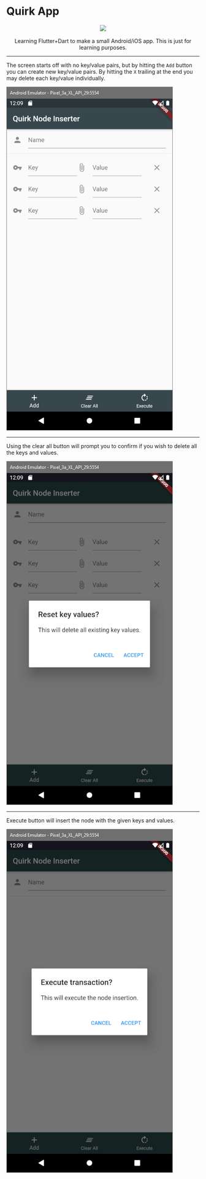 # Quirk App

<p align="center">
<a href="https://github.com/damienfamed75/quirk_app/actions"><img src="https://github.com/damienfamed75/quirk_app/workflows/CI/badge.svg" /></a>
</p>

<p align="center">Learning Flutter+Dart to make a small Android/iOS app. This is just for learning purposes.</p>

---

The screen starts off with no key/value pairs, but by hitting the `Add` button you can create new key/value pairs. By hitting the `X` trailing at the end you may delete each key/value individually.

![standard](docs/quirk_app_standard.png "Standard")

---

Using the clear all button will prompt you to confirm if you wish to delete all the keys and values.

![clear](docs/quirk_app_clearall.png "Clear")

---

Execute button will insert the node with the given keys and values.

![execute](docs/quirk_app_mutate.png "Execute")
